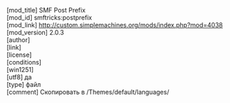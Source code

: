 [mod_title] SMF Post Prefix  
[mod_id] smftricks:postprefix  
[mod_link] http://custom.simplemachines.org/mods/index.php?mod=4038  
[mod_version] 2.0.3  
[author]   
[link]  
[license]  
[conditions]                            
[win1251]  
[utf8] да  
[type] файл  
[comment] Скопировать в /Themes/default/languages/